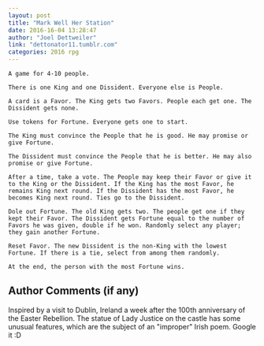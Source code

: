 ```yaml
---
layout: post
title: "Mark Well Her Station"
date: 2016-16-04 13:28:47
author: "Joel Dettweiler"
link: "dettonator11.tumblr.com"
categories: 2016 rpg
---
```

```
A game for 4-10 people.

There is one King and one Dissident. Everyone else is People.

A card is a Favor. The King gets two Favors. People each get one. The Dissident gets none.

Use tokens for Fortune. Everyone gets one to start.

The King must convince the People that he is good. He may promise or give Fortune.

The Dissident must convince the People that he is better. He may also promise or give Fortune.

After a time, take a vote. The People may keep their Favor or give it to the King or the Dissident. If the King has the most Favor, he remains King next round. If the Dissident has the most Favor, he becomes King next round. Ties go to the Dissident.

Dole out Fortune. The old King gets two. The people get one if they kept their Favor. The Dissident gets Fortune equal to the number of Favors he was given, double if he won. Randomly select any player; they gain another Fortune.

Reset Favor. The new Dissident is the non-King with the lowest Fortune. If there is a tie, select from among them randomly.

At the end, the person with the most Fortune wins.
```
## Author Comments (if any)

Inspired by a visit to Dublin, Ireland a week after the 100th anniversary of the Easter Rebellion. The statue of Lady Justice on the castle has some unusual features, which are the subject of an "improper" Irish poem. Google it :D
